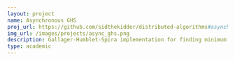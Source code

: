 ```yaml
---
layout: project
name: Asynchronous GHS
proj_url: https://github.com/sidthekidder/distributed-algorithms#asynchronous-ghs-async_ghscpp
img_url: /images/projects/async_ghs.png
description: Gallager-Humblet-Spira implementation for finding minimum spanning tree
type: academic
---
```

